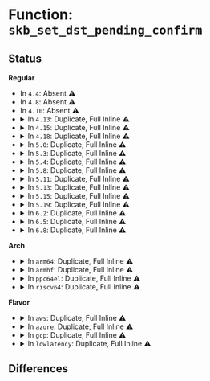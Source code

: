 # Function: <code>skb_set_dst_pending_confirm</code>

## Status
<b>Regular</b>
<ul>
<li>
In <code>4.4</code>: Absent ⚠️
</li>
<li>
In <code>4.8</code>: Absent ⚠️
</li>
<li>
In <code>4.10</code>: Absent ⚠️
</li>
<li>
<details>
<summary>In <code>4.13</code>: Duplicate, Full Inline ⚠️</summary>

**Collision:** Static Duplication

**Inline:** Full

**Transformation:** False

**Instances:**

```
In net/ipv4/ip_output.c (ffffffff81818f4a)
Location: include/linux/skbuff.h:3746
Inline: True
```
```
In net/ipv4/tcp_output.c (ffffffff81833738)
Location: include/linux/skbuff.h:3746
Inline: True
Inline callers:
  - net/ipv4/tcp_output.c:tcp_transmit_skb
```
```
In net/ipv4/raw.c (ffffffff818442b2)
Location: include/linux/skbuff.h:3746
Inline: True
Inline callers:
  - net/ipv4/raw.c:raw_sendmsg
```
```
In net/ipv6/ip6_output.c (ffffffff818883dd)
Location: include/linux/skbuff.h:3746
Inline: True
```
```
In net/ipv6/raw.c (ffffffff818aca91)
Location: include/linux/skbuff.h:3746
Inline: True
Inline callers:
  - net/ipv6/raw.c:rawv6_sendmsg
```
</details>
</li>
<li>
<details>
<summary>In <code>4.15</code>: Duplicate, Full Inline ⚠️</summary>

**Collision:** Static Duplication

**Inline:** Full

**Transformation:** False

**Instances:**

```
In net/ipv4/ip_output.c (ffffffff81899202)
Location: include/linux/skbuff.h:3937
Inline: True
```
```
In net/ipv4/tcp_output.c (ffffffff818b2ac9)
Location: include/linux/skbuff.h:3937
Inline: True
Inline callers:
  - net/ipv4/tcp_output.c:tcp_transmit_skb
```
```
In net/ipv4/raw.c (ffffffff818c3bfb)
Location: include/linux/skbuff.h:3937
Inline: True
Inline callers:
  - net/ipv4/raw.c:raw_sendmsg
```
```
In net/ipv6/ip6_output.c (ffffffff8190a98f)
Location: include/linux/skbuff.h:3937
Inline: True
```
```
In net/ipv6/raw.c (ffffffff8192f2ee)
Location: include/linux/skbuff.h:3937
Inline: True
Inline callers:
  - net/ipv6/raw.c:rawv6_sendmsg
```
</details>
</li>
<li>
<details>
<summary>In <code>4.18</code>: Duplicate, Full Inline ⚠️</summary>

**Collision:** Static Duplication

**Inline:** Full

**Transformation:** False

**Instances:**

```
In net/ipv4/ip_output.c (ffffffff818ed267)
Location: include/linux/skbuff.h:3947
Inline: True
```
```
In net/ipv4/tcp_output.c (ffffffff81907fc2)
Location: include/linux/skbuff.h:3947
Inline: True
Inline callers:
  - net/ipv4/tcp_output.c:__tcp_transmit_skb
```
```
In net/ipv4/raw.c (ffffffff81919803)
Location: include/linux/skbuff.h:3947
Inline: True
Inline callers:
  - net/ipv4/raw.c:raw_sendmsg
```
```
In net/ipv6/ip6_output.c (ffffffff81961dc7)
Location: include/linux/skbuff.h:3947
Inline: True
```
```
In net/ipv6/raw.c (ffffffff819881ce)
Location: include/linux/skbuff.h:3947
Inline: True
Inline callers:
  - net/ipv6/raw.c:rawv6_sendmsg
```
</details>
</li>
<li>
<details>
<summary>In <code>5.0</code>: Duplicate, Full Inline ⚠️</summary>

**Collision:** Static Duplication

**Inline:** Full

**Transformation:** False

**Instances:**

```
In net/ipv4/ip_output.c (ffffffff8191ac6e)
Location: include/linux/skbuff.h:4110
Inline: True
```
```
In net/ipv4/tcp_output.c (ffffffff819362af)
Location: include/linux/skbuff.h:4110
Inline: True
Inline callers:
  - net/ipv4/tcp_output.c:__tcp_transmit_skb
```
```
In net/ipv4/raw.c (ffffffff819480de)
Location: include/linux/skbuff.h:4110
Inline: True
Inline callers:
  - net/ipv4/raw.c:raw_sendmsg
```
```
In net/ipv6/ip6_output.c (ffffffff81996861)
Location: include/linux/skbuff.h:4110
Inline: True
```
```
In net/ipv6/raw.c (ffffffff819beb0a)
Location: include/linux/skbuff.h:4110
Inline: True
Inline callers:
  - net/ipv6/raw.c:rawv6_sendmsg
```
</details>
</li>
<li>
<details>
<summary>In <code>5.3</code>: Duplicate, Full Inline ⚠️</summary>

**Collision:** Static Duplication

**Inline:** Full

**Transformation:** False

**Instances:**

```
In net/ipv4/ip_output.c (ffffffff8197ceb0)
Location: include/linux/skbuff.h:4217
Inline: True
```
```
In net/ipv4/tcp_output.c (ffffffff8199a66e)
Location: include/linux/skbuff.h:4217
Inline: True
Inline callers:
  - net/ipv4/tcp_output.c:__tcp_transmit_skb
```
```
In net/ipv4/raw.c (ffffffff819ac46f)
Location: include/linux/skbuff.h:4217
Inline: True
```
```
In net/ipv6/ip6_output.c (ffffffff81a02d9a)
Location: include/linux/skbuff.h:4217
Inline: True
```
```
In net/ipv6/raw.c (ffffffff81a2d1b3)
Location: include/linux/skbuff.h:4217
Inline: True
```
</details>
</li>
<li>
<details>
<summary>In <code>5.4</code>: Duplicate, Full Inline ⚠️</summary>

**Collision:** Static Duplication

**Inline:** Full

**Transformation:** False

**Instances:**

```
In net/ipv4/ip_output.c (ffffffff819b3850)
Location: include/linux/skbuff.h:4301
Inline: True
```
```
In net/ipv4/tcp_output.c (ffffffff819d10b7)
Location: include/linux/skbuff.h:4301
Inline: True
Inline callers:
  - net/ipv4/tcp_output.c:__tcp_transmit_skb
```
```
In net/ipv4/raw.c (ffffffff819e2fa9)
Location: include/linux/skbuff.h:4301
Inline: True
```
```
In net/ipv6/ip6_output.c (ffffffff81a3996f)
Location: include/linux/skbuff.h:4301
Inline: True
```
```
In net/ipv6/raw.c (ffffffff81a63d0b)
Location: include/linux/skbuff.h:4301
Inline: True
Inline callers:
  - net/ipv6/raw.c:rawv6_send_hdrinc
```
</details>
</li>
<li>
<details>
<summary>In <code>5.8</code>: Duplicate, Full Inline ⚠️</summary>

**Collision:** Static Duplication

**Inline:** Full

**Transformation:** False

**Instances:**

```
In net/ipv4/ip_output.c (ffffffff81a9d921)
Location: include/linux/skbuff.h:4341
Inline: True
Inline callers:
  - net/ipv4/ip_output.c:__ip_append_data
```
```
In net/ipv4/tcp_output.c (ffffffff81abe155)
Location: include/linux/skbuff.h:4341
Inline: True
Inline callers:
  - net/ipv4/tcp_output.c:__tcp_transmit_skb
```
```
In net/ipv4/raw.c (ffffffff81ad088c)
Location: include/linux/skbuff.h:4341
Inline: True
Inline callers:
  - net/ipv4/raw.c:raw_send_hdrinc
```
```
In net/ipv6/ip6_output.c (ffffffff81b2f42a)
Location: include/linux/skbuff.h:4341
Inline: True
```
```
In net/ipv6/raw.c (ffffffff81b5c788)
Location: include/linux/skbuff.h:4341
Inline: True
Inline callers:
  - net/ipv6/raw.c:rawv6_send_hdrinc
```
</details>
</li>
<li>
<details>
<summary>In <code>5.11</code>: Duplicate, Full Inline ⚠️</summary>

**Collision:** Static Duplication

**Inline:** Full

**Transformation:** False

**Instances:**

```
In net/ipv4/ip_output.c (ffffffff81aa77da)
Location: include/linux/skbuff.h:4370
Inline: True
Inline callers:
  - net/ipv4/ip_output.c:__ip_append_data
```
```
In net/ipv4/tcp_output.c (ffffffff81ac9a31)
Location: include/linux/skbuff.h:4370
Inline: True
Inline callers:
  - net/ipv4/tcp_output.c:__tcp_transmit_skb
```
```
In net/ipv4/raw.c (ffffffff81adc89c)
Location: include/linux/skbuff.h:4370
Inline: True
Inline callers:
  - net/ipv4/raw.c:raw_send_hdrinc
```
```
In net/ipv6/ip6_output.c (ffffffff81b3de77)
Location: include/linux/skbuff.h:4370
Inline: True
```
```
In net/ipv6/raw.c (ffffffff81b6afcf)
Location: include/linux/skbuff.h:4370
Inline: True
Inline callers:
  - net/ipv6/raw.c:rawv6_send_hdrinc
```
</details>
</li>
<li>
<details>
<summary>In <code>5.13</code>: Duplicate, Full Inline ⚠️</summary>

**Collision:** Static Duplication

**Inline:** Full

**Transformation:** False

**Instances:**

```
In net/ipv4/ip_output.c (ffffffff81a929be)
Location: include/linux/skbuff.h:4434
Inline: True
Inline callers:
  - net/ipv4/ip_output.c:__ip_append_data
```
```
In net/ipv4/tcp_output.c (ffffffff81ab48b9)
Location: include/linux/skbuff.h:4434
Inline: True
Inline callers:
  - net/ipv4/tcp_output.c:__tcp_transmit_skb
```
```
In net/ipv4/raw.c (ffffffff81ac78d8)
Location: include/linux/skbuff.h:4434
Inline: True
Inline callers:
  - net/ipv4/raw.c:raw_send_hdrinc
```
```
In net/ipv6/ip6_output.c (ffffffff81b2b317)
Location: include/linux/skbuff.h:4434
Inline: True
```
```
In net/ipv6/raw.c (ffffffff81b592ea)
Location: include/linux/skbuff.h:4434
Inline: True
Inline callers:
  - net/ipv6/raw.c:rawv6_send_hdrinc
```
</details>
</li>
<li>
<details>
<summary>In <code>5.15</code>: Duplicate, Full Inline ⚠️</summary>

**Collision:** Static Duplication

**Inline:** Full

**Transformation:** False

**Instances:**

```
In net/ipv4/ip_output.c (ffffffff81b4ddc3)
Location: include/linux/skbuff.h:4473
Inline: True
Inline callers:
  - net/ipv4/ip_output.c:__ip_append_data
```
```
In net/ipv4/tcp_output.c (ffffffff81b71879)
Location: include/linux/skbuff.h:4473
Inline: True
Inline callers:
  - net/ipv4/tcp_output.c:__tcp_transmit_skb
```
```
In net/ipv4/raw.c (ffffffff81b86137)
Location: include/linux/skbuff.h:4473
Inline: True
Inline callers:
  - net/ipv4/raw.c:raw_send_hdrinc
```
```
In net/ipv6/ip6_output.c (ffffffff81bf1445)
Location: include/linux/skbuff.h:4473
Inline: True
```
```
In net/ipv6/raw.c (ffffffff81c20904)
Location: include/linux/skbuff.h:4473
Inline: True
Inline callers:
  - net/ipv6/raw.c:rawv6_send_hdrinc
```
</details>
</li>
<li>
<details>
<summary>In <code>5.19</code>: Duplicate, Full Inline ⚠️</summary>

**Collision:** Static Duplication

**Inline:** Full

**Transformation:** False

**Instances:**

```
In net/ipv4/ip_output.c (ffffffff81cdb790)
Location: include/linux/skbuff.h:4895
Inline: True
Inline callers:
  - net/ipv4/ip_output.c:__ip_append_data
```
```
In net/ipv4/tcp_output.c (ffffffff81d00fdc)
Location: include/linux/skbuff.h:4895
Inline: True
Inline callers:
  - net/ipv4/tcp_output.c:__tcp_transmit_skb
```
```
In net/ipv4/raw.c (ffffffff81d16a83)
Location: include/linux/skbuff.h:4895
Inline: True
Inline callers:
  - net/ipv4/raw.c:raw_send_hdrinc
```
```
In net/ipv6/ip6_output.c (ffffffff81d89bfd)
Location: include/linux/skbuff.h:4895
Inline: True
```
```
In net/ipv6/raw.c (ffffffff81dbd6b4)
Location: include/linux/skbuff.h:4895
Inline: True
Inline callers:
  - net/ipv6/raw.c:rawv6_send_hdrinc
```
</details>
</li>
<li>
<details>
<summary>In <code>6.2</code>: Duplicate, Full Inline ⚠️</summary>

**Collision:** Static Duplication

**Inline:** Full

**Transformation:** False

**Instances:**

```
In net/ipv4/ip_output.c (ffffffff81e9c079)
Location: include/linux/skbuff.h:4791
Inline: True
Inline callers:
  - net/ipv4/ip_output.c:__ip_append_data
```
```
In net/ipv4/tcp_output.c (ffffffff81ec613c)
Location: include/linux/skbuff.h:4791
Inline: True
Inline callers:
  - net/ipv4/tcp_output.c:__tcp_transmit_skb
```
```
In net/ipv4/raw.c (ffffffff81edd25e)
Location: include/linux/skbuff.h:4791
Inline: True
Inline callers:
  - net/ipv4/raw.c:raw_send_hdrinc
```
```
In net/ipv6/ip6_output.c (ffffffff81f57b25)
Location: include/linux/skbuff.h:4791
Inline: True
```
```
In net/ipv6/raw.c (ffffffff81f8dbf3)
Location: include/linux/skbuff.h:4791
Inline: True
Inline callers:
  - net/ipv6/raw.c:rawv6_send_hdrinc
```
</details>
</li>
<li>
<details>
<summary>In <code>6.5</code>: Duplicate, Full Inline ⚠️</summary>

**Collision:** Static Duplication

**Inline:** Full

**Transformation:** False

**Instances:**

```
In net/ipv4/ip_output.c (ffffffff81efab5f)
Location: include/linux/skbuff.h:4823
Inline: True
Inline callers:
  - net/ipv4/ip_output.c:__ip_append_data
```
```
In net/ipv4/tcp_output.c (ffffffff81f24881)
Location: include/linux/skbuff.h:4823
Inline: True
Inline callers:
  - net/ipv4/tcp_output.c:__tcp_transmit_skb
```
```
In net/ipv4/raw.c (ffffffff81f3c4ae)
Location: include/linux/skbuff.h:4823
Inline: True
Inline callers:
  - net/ipv4/raw.c:raw_send_hdrinc
```
```
In net/ipv6/ip6_output.c (ffffffff81fb758c)
Location: include/linux/skbuff.h:4823
Inline: True
```
```
In net/ipv6/raw.c (ffffffff81fee3df)
Location: include/linux/skbuff.h:4823
Inline: True
Inline callers:
  - net/ipv6/raw.c:rawv6_send_hdrinc
```
</details>
</li>
<li>
<details>
<summary>In <code>6.8</code>: Duplicate, Full Inline ⚠️</summary>

**Collision:** Static Duplication

**Inline:** Full

**Transformation:** False

**Instances:**

```
In net/ipv4/ip_output.c (ffffffff81fbeaae)
Location: include/linux/skbuff.h:4863
Inline: True
Inline callers:
  - net/ipv4/ip_output.c:__ip_append_data
```
```
In net/ipv4/tcp_output.c (ffffffff81fe906d)
Location: include/linux/skbuff.h:4863
Inline: True
Inline callers:
  - net/ipv4/tcp_output.c:__tcp_transmit_skb
```
```
In net/ipv4/raw.c (ffffffff820025dd)
Location: include/linux/skbuff.h:4863
Inline: True
Inline callers:
  - net/ipv4/raw.c:raw_send_hdrinc
```
```
In net/ipv6/ip6_output.c (ffffffff82084c50)
Location: include/linux/skbuff.h:4863
Inline: True
```
```
In net/ipv6/raw.c (ffffffff820bbfa5)
Location: include/linux/skbuff.h:4863
Inline: True
Inline callers:
  - net/ipv6/raw.c:rawv6_send_hdrinc
```
</details>
</li>
</ul>
<b>Arch</b>
<ul>
<li>
<details>
<summary>In <code>arm64</code>: Duplicate, Full Inline ⚠️</summary>

**Collision:** Static Duplication

**Inline:** Full

**Transformation:** False

**Instances:**

```
In net/ipv4/ip_output.c (ffff800010c63320)
Location: include/linux/skbuff.h:4301
Inline: True
```
```
In net/ipv4/tcp_output.c (ffff800010c83d20)
Location: include/linux/skbuff.h:4301
Inline: True
Inline callers:
  - net/ipv4/tcp_output.c:__tcp_transmit_skb
```
```
In net/ipv4/raw.c (ffff800010c97d7c)
Location: include/linux/skbuff.h:4301
Inline: True
```
```
In net/ipv6/ip6_output.c (ffff800010cf9b00)
Location: include/linux/skbuff.h:4301
Inline: True
```
```
In net/ipv6/raw.c (ffff800010d29dec)
Location: include/linux/skbuff.h:4301
Inline: True
Inline callers:
  - net/ipv6/raw.c:rawv6_send_hdrinc
```
</details>
</li>
<li>
<details>
<summary>In <code>armhf</code>: Duplicate, Full Inline ⚠️</summary>

**Collision:** Static Duplication

**Inline:** Full

**Transformation:** False

**Instances:**

```
In net/ipv4/ip_output.c (c0d73b54)
Location: include/linux/skbuff.h:4301
Inline: True
Inline callers:
  - net/ipv4/ip_output.c:__ip_append_data
```
```
In net/ipv4/tcp_output.c (c0d92f9c)
Location: include/linux/skbuff.h:4301
Inline: True
Inline callers:
  - net/ipv4/tcp_output.c:__tcp_transmit_skb
```
```
In net/ipv4/raw.c (c0da5a24)
Location: include/linux/skbuff.h:4301
Inline: True
Inline callers:
  - net/ipv4/raw.c:raw_send_hdrinc
```
```
In net/ipv6/ip6_output.c (c0e01104)
Location: include/linux/skbuff.h:4301
Inline: True
Inline callers:
  - net/ipv6/ip6_output.c:__ip6_append_data
```
```
In net/ipv6/raw.c (c0e2da00)
Location: include/linux/skbuff.h:4301
Inline: True
Inline callers:
  - net/ipv6/raw.c:rawv6_send_hdrinc
```
</details>
</li>
<li>
<details>
<summary>In <code>ppc64el</code>: Duplicate, Full Inline ⚠️</summary>

**Collision:** Static Duplication

**Inline:** Full

**Transformation:** False

**Instances:**

```
In net/ipv4/ip_output.c (c000000000d67f68)
Location: include/linux/skbuff.h:4301
Inline: True
```
```
In net/ipv4/tcp_output.c (c000000000d8f6d4)
Location: include/linux/skbuff.h:4301
Inline: True
Inline callers:
  - net/ipv4/tcp_output.c:__tcp_transmit_skb
```
```
In net/ipv4/raw.c (c000000000da8d30)
Location: include/linux/skbuff.h:4301
Inline: True
```
```
In net/ipv6/ip6_output.c (c000000000e21698)
Location: include/linux/skbuff.h:4301
Inline: True
```
```
In net/ipv6/raw.c (c000000000e5ac90)
Location: include/linux/skbuff.h:4301
Inline: True
Inline callers:
  - net/ipv6/raw.c:rawv6_send_hdrinc
```
</details>
</li>
<li>
<details>
<summary>In <code>riscv64</code>: Duplicate, Full Inline ⚠️</summary>

**Collision:** Static Duplication

**Inline:** Full

**Transformation:** False

**Instances:**

```
In net/ipv4/ip_output.c (ffffffe0007cba88)
Location: include/linux/skbuff.h:4301
Inline: True
```
```
In net/ipv4/tcp_output.c (ffffffe0007e5800)
Location: include/linux/skbuff.h:4301
Inline: True
Inline callers:
  - net/ipv4/tcp_output.c:__tcp_transmit_skb
```
```
In net/ipv4/raw.c (ffffffe0007f61c6)
Location: include/linux/skbuff.h:4301
Inline: True
```
```
In net/ipv6/ip6_output.c (ffffffe0008455ce)
Location: include/linux/skbuff.h:4301
Inline: True
```
```
In net/ipv6/raw.c (ffffffe00086a662)
Location: include/linux/skbuff.h:4301
Inline: True
Inline callers:
  - net/ipv6/raw.c:rawv6_send_hdrinc
```
</details>
</li>
</ul>
<b>Flavor</b>
<ul>
<li>
<details>
<summary>In <code>aws</code>: Duplicate, Full Inline ⚠️</summary>

**Collision:** Static Duplication

**Inline:** Full

**Transformation:** False

**Instances:**

```
In net/ipv4/ip_output.c (ffffffff819536c0)
Location: include/linux/skbuff.h:4301
Inline: True
```
```
In net/ipv4/tcp_output.c (ffffffff81970f27)
Location: include/linux/skbuff.h:4301
Inline: True
Inline callers:
  - net/ipv4/tcp_output.c:__tcp_transmit_skb
```
```
In net/ipv4/raw.c (ffffffff81982e19)
Location: include/linux/skbuff.h:4301
Inline: True
```
```
In net/ipv6/ip6_output.c (ffffffff819d8fff)
Location: include/linux/skbuff.h:4301
Inline: True
```
```
In net/ipv6/raw.c (ffffffff81a0339b)
Location: include/linux/skbuff.h:4301
Inline: True
Inline callers:
  - net/ipv6/raw.c:rawv6_send_hdrinc
```
</details>
</li>
<li>
<details>
<summary>In <code>azure</code>: Duplicate, Full Inline ⚠️</summary>

**Collision:** Static Duplication

**Inline:** Full

**Transformation:** False

**Instances:**

```
In net/ipv4/ip_output.c (ffffffff8190d1b0)
Location: include/linux/skbuff.h:4301
Inline: True
```
```
In net/ipv4/tcp_output.c (ffffffff8192a9f7)
Location: include/linux/skbuff.h:4301
Inline: True
Inline callers:
  - net/ipv4/tcp_output.c:__tcp_transmit_skb
```
```
In net/ipv4/raw.c (ffffffff8193c8d9)
Location: include/linux/skbuff.h:4301
Inline: True
```
```
In net/ipv6/ip6_output.c (ffffffff81995dbf)
Location: include/linux/skbuff.h:4301
Inline: True
```
```
In net/ipv6/raw.c (ffffffff819c015b)
Location: include/linux/skbuff.h:4301
Inline: True
Inline callers:
  - net/ipv6/raw.c:rawv6_send_hdrinc
```
</details>
</li>
<li>
<details>
<summary>In <code>gcp</code>: Duplicate, Full Inline ⚠️</summary>

**Collision:** Static Duplication

**Inline:** Full

**Transformation:** False

**Instances:**

```
In net/ipv4/ip_output.c (ffffffff819bde90)
Location: include/linux/skbuff.h:4301
Inline: True
```
```
In net/ipv4/tcp_output.c (ffffffff819db6f7)
Location: include/linux/skbuff.h:4301
Inline: True
Inline callers:
  - net/ipv4/tcp_output.c:__tcp_transmit_skb
```
```
In net/ipv4/raw.c (ffffffff819ed5e9)
Location: include/linux/skbuff.h:4301
Inline: True
```
```
In net/ipv6/ip6_output.c (ffffffff81a43a7f)
Location: include/linux/skbuff.h:4301
Inline: True
```
```
In net/ipv6/raw.c (ffffffff81a6de1b)
Location: include/linux/skbuff.h:4301
Inline: True
Inline callers:
  - net/ipv6/raw.c:rawv6_send_hdrinc
```
</details>
</li>
<li>
<details>
<summary>In <code>lowlatency</code>: Duplicate, Full Inline ⚠️</summary>

**Collision:** Static Duplication

**Inline:** Full

**Transformation:** False

**Instances:**

```
In net/ipv4/ip_output.c (ffffffff819c77a0)
Location: include/linux/skbuff.h:4301
Inline: True
```
```
In net/ipv4/tcp_output.c (ffffffff819e5377)
Location: include/linux/skbuff.h:4301
Inline: True
Inline callers:
  - net/ipv4/tcp_output.c:__tcp_transmit_skb
```
```
In net/ipv4/raw.c (ffffffff819f74c9)
Location: include/linux/skbuff.h:4301
Inline: True
```
```
In net/ipv6/ip6_output.c (ffffffff81a4f71f)
Location: include/linux/skbuff.h:4301
Inline: True
```
```
In net/ipv6/raw.c (ffffffff81a7a447)
Location: include/linux/skbuff.h:4301
Inline: True
Inline callers:
  - net/ipv6/raw.c:rawv6_send_hdrinc
```
</details>
</li>
</ul>

## Differences

